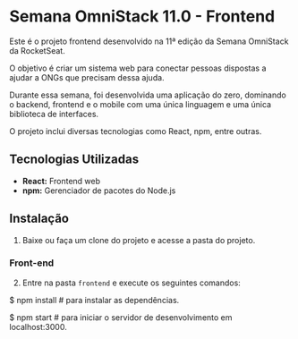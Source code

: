# Semana OmniStack 11.0 - Frontend

Este é o projeto frontend desenvolvido na 11ª edição da Semana OmniStack da RocketSeat.

O objetivo é criar um sistema web para conectar pessoas dispostas a ajudar a ONGs que precisam dessa ajuda.

Durante essa semana, foi desenvolvida uma aplicação do zero, dominando o backend, frontend e o mobile com uma única linguagem e uma única biblioteca de interfaces.

O projeto inclui diversas tecnologias como React, npm, entre outras.

## Tecnologias Utilizadas

- **React:** Frontend web
- **npm:** Gerenciador de pacotes do Node.js

## Instalação

1. Baixe ou faça um clone do projeto e acesse a pasta do projeto.

### Front-end

2. Entre na pasta `frontend` e execute os seguintes comandos:

$ npm install # para instalar as dependências.

$ npm start # para iniciar o servidor de desenvolvimento em localhost:3000.

